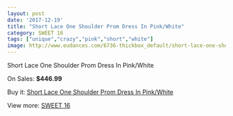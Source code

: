 ```yaml
---
layout: post
date: '2017-12-19'
title: "Short Lace One Shoulder Prom Dress In Pink/White"
category: SWEET 16
tags: ["unique","crazy","pink","short","white"]
image: http://www.eudances.com/6736-thickbox_default/short-lace-one-shoulder-prom-dress-in-pink-white.jpg
---
```

Short Lace One Shoulder Prom Dress In Pink/White

On Sales: **$446.99**
<a href="https://www.eudances.com/en/sweet-16/2488-short-lace-one-shoulder-prom-dress-in-pink-white.html"><amp-img layout="responsive" width="600" height="600" src="//www.eudances.com/6736-thickbox_default/short-lace-one-shoulder-prom-dress-in-pink-white.jpg" alt="Short Lace One Shoulder Prom Dress In Pink/White 0" /></a>
<a href="https://www.eudances.com/en/sweet-16/2488-short-lace-one-shoulder-prom-dress-in-pink-white.html"><amp-img layout="responsive" width="600" height="600" src="//www.eudances.com/6738-thickbox_default/short-lace-one-shoulder-prom-dress-in-pink-white.jpg" alt="Short Lace One Shoulder Prom Dress In Pink/White 1" /></a>
<a href="https://www.eudances.com/en/sweet-16/2488-short-lace-one-shoulder-prom-dress-in-pink-white.html"><amp-img layout="responsive" width="600" height="600" src="//www.eudances.com/6737-thickbox_default/short-lace-one-shoulder-prom-dress-in-pink-white.jpg" alt="Short Lace One Shoulder Prom Dress In Pink/White 2" /></a>

Buy it: [Short Lace One Shoulder Prom Dress In Pink/White](https://www.eudances.com/en/sweet-16/2488-short-lace-one-shoulder-prom-dress-in-pink-white.html "Short Lace One Shoulder Prom Dress In Pink/White")

View more: [SWEET 16](https://www.eudances.com/en/18-sweet-16 "SWEET 16")